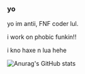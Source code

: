 ### yo

yo im antii, FNF coder lul.

i work on phobic funkin!!

i kno haxe n lua hehe

![Anurag's GitHub stats](https://github-readme-stats.vercel.app/api?username=AntiPlayzz&show_icons=true&theme=radical)
